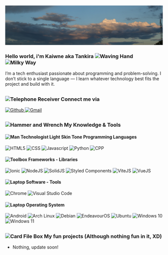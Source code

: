 ![header_img](https://raw.githubusercontent.com/kaiwne/Kaiwne/refs/heads/main/assets/header.png)

<h3>
  Hello world, i'm Kaiwne aka Tankira
  <img src="https://raw.githubusercontent.com/Tarikul-Islam-Anik/Animated-Fluent-Emojis/master/Emojis/Hand%20gestures/Waving%20Hand.png" alt="Waving Hand" width="24" height="24" />
  <img src="https://raw.githubusercontent.com/Tarikul-Islam-Anik/Animated-Fluent-Emojis/master/Emojis/Travel%20and%20places/Milky%20Way.png" alt="Milky Way" width="24" height="24" />
</h3>
I’m a tech enthusiast passionate about programming and problem-solving.
I don’t stick to a single language — I learn whatever technology best fits the project and build with it.

##

<h3>
  <img src="https://raw.githubusercontent.com/Tarikul-Islam-Anik/Animated-Fluent-Emojis/master/Emojis/Objects/Telephone%20Receiver.png" alt="Telephone Receiver" width="24" height="24" />
  Connect me via
</h3>

<a href="https://github.com/kaiwne">
  <img src="https://ziadoua.github.io/m3-Markdown-Badges/badges/Github/github2.svg" alt="Github"/>
</a>
<a href="https://mail.google.com/mail/?view=cm&to=lunamc.tonyvn@gmail.com">
  <img src="https://ziadoua.github.io/m3-Markdown-Badges/badges/Gmail/gmail2.svg" alt="Gmail"/>
</a>

##

<h3>
  <img src="https://raw.githubusercontent.com/Tarikul-Islam-Anik/Animated-Fluent-Emojis/master/Emojis/Objects/Hammer%20and%20Wrench.png" alt="Hammer and Wrench" width="24" height="24" />
  My Knowledge & Tools
</h3>
<h4>
  <img src="https://raw.githubusercontent.com/Tarikul-Islam-Anik/Animated-Fluent-Emojis/master/Emojis/People%20with%20professions/Man%20Technologist%20Light%20Skin%20Tone.png" alt="Man Technologist Light Skin Tone" width="24" height="24" />
  Programming Languages
</h4>

![HTML5](https://ziadoua.github.io/m3-Markdown-Badges/badges/HTML/html2.svg)
![CSS](https://ziadoua.github.io/m3-Markdown-Badges/badges/CSS/css2.svg)
![Javascript](https://ziadoua.github.io/m3-Markdown-Badges/badges/Javascript/javascript2.svg)
![Python](https://ziadoua.github.io/m3-Markdown-Badges/badges/Python/python2.svg)
![CPP](https://ziadoua.github.io/m3-Markdown-Badges/badges/C++/c++2.svg)

<h4>
  <img src="https://raw.githubusercontent.com/Tarikul-Islam-Anik/Animated-Fluent-Emojis/master/Emojis/Objects/Toolbox.png" alt="Toolbox" width="24" height="24" />
  Frameworks - Libraries
</h4>

![Ionic](https://ziadoua.github.io/m3-Markdown-Badges/badges/Ionic/ionic2.svg)
![NodeJS](https://ziadoua.github.io/m3-Markdown-Badges/badges/NodeJS/nodejs2.svg)
![SolidJS](https://ziadoua.github.io/m3-Markdown-Badges/badges/SolidJS/solidjs2.svg)
![Styled Components](https://ziadoua.github.io/m3-Markdown-Badges/badges/styled-components/styled-components2.svg)
![ViteJS](https://ziadoua.github.io/m3-Markdown-Badges/badges/ViteJS/vitejs2.svg)
![VueJS](https://ziadoua.github.io/m3-Markdown-Badges/badges/Vue/vue2.svg)

<h4>
  <img src="https://raw.githubusercontent.com/Tarikul-Islam-Anik/Animated-Fluent-Emojis/master/Emojis/Objects/Laptop.png" alt="Laptop" width="24" height="24" />
  Software - Tools
</h4>

![Chrome](https://ziadoua.github.io/m3-Markdown-Badges/badges/Chrome/chrome2.svg)
![Visual Studio Code](https://ziadoua.github.io/m3-Markdown-Badges/badges/VisualStudioCode/visualstudiocode2.svg)

<h4>
  <img src="https://raw.githubusercontent.com/Tarikul-Islam-Anik/Animated-Fluent-Emojis/master/Emojis/Objects/Laptop.png" alt="Laptop" width="24" height="24" />
  Operating System
</h4>

![Android](https://ziadoua.github.io/m3-Markdown-Badges/badges/Android/android2.svg)
![Arch Linux](https://ziadoua.github.io/m3-Markdown-Badges/badges/Arch/arch2.svg)
![Debian](https://ziadoua.github.io/m3-Markdown-Badges/badges/Debian/debian2.svg)
![EndeavourOS](https://ziadoua.github.io/m3-Markdown-Badges/badges/EndeavourOS/endeavouros2.svg)
![Ubuntu](https://ziadoua.github.io/m3-Markdown-Badges/badges/Ubuntu/ubuntu2.svg)
![Windows 10](https://ziadoua.github.io/m3-Markdown-Badges/badges/Windows10/windows102.svg)
![Windows 11](https://ziadoua.github.io/m3-Markdown-Badges/badges/Windows11/windows112.svg)

##

<h3>
  <img src="https://raw.githubusercontent.com/Tarikul-Islam-Anik/Animated-Fluent-Emojis/master/Emojis/Objects/Card%20File%20Box.png" alt="Card File Box" width="24" height="24" />
  My fun projects (Although nothing fun in it, XD)
</h3>

* Nothing, update soon!
